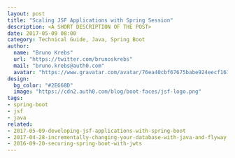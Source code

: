 ```yaml
---
layout: post
title: "Scaling JSF Applications with Spring Session"
description: <A SHORT DESCRIPTION OF THE POST>
date: 2017-05-09 08:00
category: Technical Guide, Java, Spring Boot
author:
  name: "Bruno Krebs"
  url: "https://twitter.com/brunoskrebs"
  mail: "bruno.krebs@auth0.com"
  avatar: "https://www.gravatar.com/avatar/76ea40cbf67675babe924eecf167b9b8?s=60"
design:
  bg_color: "#2E668D"
  image: "https://cdn2.auth0.com/blog/boot-faces/jsf-logo.png"
tags:
- spring-boot
- jsf
- java
related:
- 2017-05-09-developing-jsf-applications-with-spring-boot
- 2017-04-28-incrementally-changing-your-database-with-java-and-flyway
- 2016-09-20-securing-spring-boot-with-jwts
---
```

